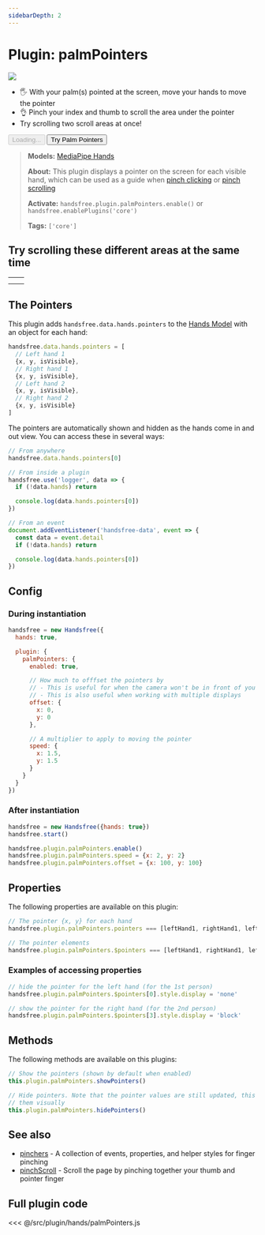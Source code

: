 ```yaml
---
sidebarDepth: 2
---
```

# Plugin: palmPointers

<Window>
  <div class="row">
    <div class="col-6"><img src="https://media3.giphy.com/media/r3Z89IFJfndPwJcItT/giphy.gif"></div>
    <div class="col-6">
      <ul>
        <li>🖐 With your palm(s) pointed at the screen, move your hands to move the pointer</li>
        <li>👌 Pinch your index and thumb to scroll the area under the pointer</li>
        <li>Try scrolling two scroll areas at once!</li>
      </ul>
      <HandsfreeToggle class="full-width handsfree-hide-when-started-without-hands" text-off="Try Palm Pointers" text-on="Stop Palm Pointers" :opts="demoOpts" />
      <button class="handsfree-show-when-started-without-hands handsfree-show-when-loading" disabled><Fa-Spinner spin /> Loading...</button>
      <button class="handsfree-show-when-started-without-hands handsfree-hide-when-loading" @click="startDemo"><Fa-Video /> Try Palm Pointers</button>
    </div>
  </div>
</Window>

> **Models:** [MediaPipe Hands](/ref/model/hands/)
>
> **About:** This plugin displays a pointer on the screen for each visible hand, which can be used as a guide when [pinch clicking](/ref/plugin/pinchClick/) or [pinch scrolling](/ref/plugin/pinchScroll/)
>
> **Activate:** `handsfree.plugin.palmPointers.enable()` or `handsfree.enablePlugins('core')`
>
> **Tags:** `['core']`

## Try scrolling these different areas at the same time
<table class="multi-hand-scrollers">
  <tr>
    <td><div><div></div></div></td>
    <td><div><div></div></div></td>
  </tr>
  <tr>
    <td><div><div></div></div></td>
    <td><div><div></div></div></td>
  </tr>
</table>

## The Pointers

This plugin adds `handsfree.data.hands.pointers` to the [Hands Model](/ref/model/hands/) with an object for each hand:

```js
handsfree.data.hands.pointers = [
  // Left hand 1
  {x, y, isVisible},
  // Right hand 1
  {x, y, isVisible},
  // Left hand 2
  {x, y, isVisible},
  // Right hand 2
  {x, y, isVisible}
]
```

The pointers are automatically shown and hidden as the hands come in and out view. You can access these in several ways:

```js
// From anywhere
handsfree.data.hands.pointers[0]

// From inside a plugin
handsfree.use('logger', data => {
  if (!data.hands) return

  console.log(data.hands.pointers[0])
})

// From an event
document.addEventListener('handsfree-data', event => {
  const data = event.detail
  if (!data.hands) return

  console.log(data.hands.pointers[0])
})
```

## Config

### During instantiation

```js
handsfree = new Handsfree({
  hands: true,

  plugin: {
    palmPointers: {
      enabled: true,

      // How much to offfset the pointers by
      // - This is useful for when the camera won't be in front of you
      // - This is also useful when working with multiple displays
      offset: {
        x: 0,
        y: 0
      },

      // A multiplier to apply to moving the pointer
      speed: {
        x: 1.5,
        y: 1.5
      }
    }
  }
})
```

### After instantiation

```js
handsfree = new Handsfree({hands: true})
handsfree.start()

handsfree.plugin.palmPointers.enable()
handsfree.plugin.palmPointers.speed = {x: 2, y: 2}
handsfree.plugin.palmPointers.offset = {x: 100, y: 100}
```

## Properties

The following properties are available on this plugin:

```js
// The pointer {x, y} for each hand
handsfree.plugin.palmPointers.pointers === [leftHand1, rightHand1, leftHand2, rightHand2]

// The pointer elements
handsfree.plugin.palmPointers.$pointers === [leftHand1, rightHand1, leftHand2, rightHand2]
```

### Examples of accessing properties

```js
// hide the pointer for the left hand (for the 1st person)
handsfree.plugin.palmPointers.$pointers[0].style.display = 'none'

// show the pointer for the right hand (for the 2nd person)
handsfree.plugin.palmPointers.$pointers[3].style.display = 'block'
```

## Methods

The following methods are available on this plugins:

```js
// Show the pointers (shown by default when enabled)
this.plugin.palmPointers.showPointers()

// Hide pointers. Note that the pointer values are still updated, this simply hides
// them visually
this.plugin.palmPointers.hidePointers()
```

## See also

- [pinchers](/ref/plugin/pinchers/) - A collection of events, properties, and helper styles for finger pinching
- [pinchScroll](/ref/plugin/pinchScroll/) - Scroll the page by pinching together your thumb and pointer finger




## Full plugin code

<<< @/src/plugin/hands/palmPointers.js


<!-- Code -->
<script>
export default {
  data () {
    return {
      demoOpts: {
        autostart: true,
        
        weboji: false,
        hands: true,
        facemesh: false,
        pose: false,
        handpose: false,

        plugin: {
          palmPointers: {enabled: true},
          pinchScroll: {enabled: true}
        }
      }
    }
  },

  methods: {
    /**
     * Start the page with our preset options
     */
    startDemo () {
      this.$root.handsfree.update(this.demoOpts)
    }
  }
}
</script>
